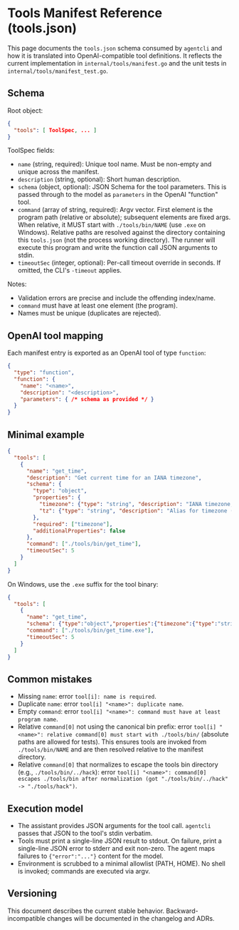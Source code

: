 # Tools Manifest Reference (tools.json)

This page documents the `tools.json` schema consumed by `agentcli` and how it is translated into OpenAI-compatible tool definitions. It reflects the current implementation in `internal/tools/manifest.go` and the unit tests in `internal/tools/manifest_test.go`.

## Schema

Root object:
```json
{
  "tools": [ ToolSpec, ... ]
}
```

ToolSpec fields:
- `name` (string, required): Unique tool name. Must be non-empty and unique across the manifest.
- `description` (string, optional): Short human description.
- `schema` (object, optional): JSON Schema for the tool parameters. This is passed through to the model as `parameters` in the OpenAI "function" tool.
- `command` (array of string, required): Argv vector. First element is the program path (relative or absolute); subsequent elements are fixed args. When relative, it MUST start with `./tools/bin/NAME` (use `.exe` on Windows). Relative paths are resolved against the directory containing this `tools.json` (not the process working directory). The runner will execute this program and write the function call JSON arguments to stdin.
- `timeoutSec` (integer, optional): Per-call timeout override in seconds. If omitted, the CLI's `-timeout` applies.

Notes:
- Validation errors are precise and include the offending index/name.
- `command` must have at least one element (the program).
- Names must be unique (duplicates are rejected).

## OpenAI tool mapping
Each manifest entry is exported as an OpenAI tool of type `function`:
```json
{
  "type": "function",
  "function": {
    "name": "<name>",
    "description": "<description>",
    "parameters": { /* schema as provided */ }
  }
}
```

## Minimal example
```json
{
  "tools": [
    {
      "name": "get_time",
      "description": "Get current time for an IANA timezone",
      "schema": {
        "type": "object",
        "properties": {
          "timezone": {"type": "string", "description": "IANA timezone, e.g. Europe/Helsinki"},
          "tz": {"type": "string", "description": "Alias for timezone (deprecated)"}
        },
        "required": ["timezone"],
        "additionalProperties": false
      },
      "command": ["./tools/bin/get_time"],
      "timeoutSec": 5
    }
  ]
}
```

On Windows, use the `.exe` suffix for the tool binary:

```json
{
  "tools": [
    {
      "name": "get_time",
      "schema": {"type":"object","properties":{"timezone":{"type":"string"}},"required":["timezone"],"additionalProperties":false},
      "command": ["./tools/bin/get_time.exe"],
      "timeoutSec": 5
    }
  ]
}
```

## Common mistakes
- Missing `name`: error `tool[i]: name is required`.
- Duplicate `name`: error `tool[i] "<name>": duplicate name`.
- Empty `command`: error `tool[i] "<name>": command must have at least program name`.
- Relative `command[0]` not using the canonical bin prefix: error `tool[i] "<name>": relative command[0] must start with ./tools/bin/` (absolute paths are allowed for tests). This ensures tools are invoked from `./tools/bin/NAME` and are then resolved relative to the manifest directory.
- Relative `command[0]` that normalizes to escape the tools bin directory (e.g., `./tools/bin/../hack`): error `tool[i] "<name>": command[0] escapes ./tools/bin after normalization (got "./tools/bin/../hack" -> "./tools/hack")`.

## Execution model
- The assistant provides JSON arguments for the tool call. `agentcli` passes that JSON to the tool's stdin verbatim.
- Tools must print a single-line JSON result to stdout. On failure, print a single-line JSON error to stderr and exit non-zero. The agent maps failures to `{"error":"..."}` content for the model.
- Environment is scrubbed to a minimal allowlist (PATH, HOME). No shell is invoked; commands are executed via argv.

## Versioning
This document describes the current stable behavior. Backward-incompatible changes will be documented in the changelog and ADRs.
